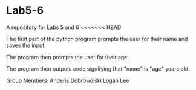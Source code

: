 # Lab5-6
A repository for Labs 5 and 6
<<<<<<< HEAD

The first part of the python program prompts the user for their name and saves the input.

The program then prompts the user for their age.

The program then outputs code signifying that "name" is "age" years old.

Group Members:
Anderis Dobrowolski
Logan Lee